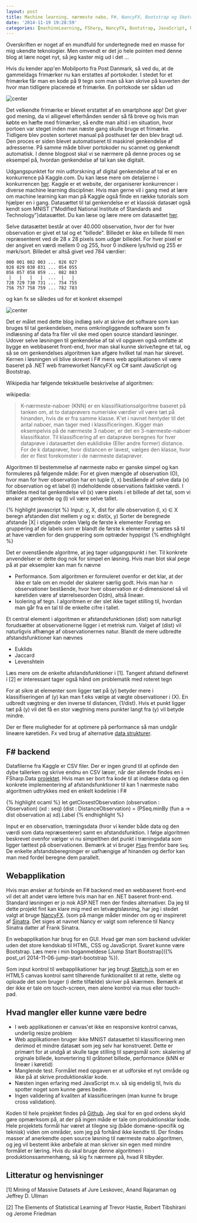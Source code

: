 ```yaml
---
layout: post
title: Machine learning, nærmeste nabo, F#, NancyFX, Bootstrap og Sketch.js
date: '2014-11-19 19:28:59'
categories: [machineLearning, FSharp, NancyFX, Bootstrap, JavaScript, kNN]
---
```


Overskriften er noget af en mundfuld for undertegnede med en masse for mig ukendte teknologier. Men omvendt er det jo hele pointen med denne blog at lære noget nyt, så jeg kaster mig ud i det ...

<!--more-->

Hvis du kender app'en Mobilporto fra Post Danmark, så ved du, at de gammeldags frimærker nu kan erstattes af portokoder. I stedet for et frimærke får man en kode på 9 tegn som man så kan skrive på kuverten der hvor man tidligere placerede et frimærke. En portokode ser sådan ud

![center](/images/mobilporto.png)

Det velkendte frimærke er blevet erstattet af en smartphone app! Det giver god mening, da vi alligevel efterhånden sender så få breve og hvis man købte en hæfte med frimærker, så endte man altid i en situation, hvor portoen var steget inden man næste gang skulle bruge et frimærke. Tidligere blev posten sorteret manual på posthuset før den blev bragt ud. Den proces er siden blevet automatiseret til maskinel genkendelse af adresserne. På samme måde bliver portokoder nu scannet og genkendt automatisk. I denne blogpost skal vi se nærmere på denne proces og se eksempel på, hvordan genkendelse af tal kan ske digitalt.

Udgangspunktet for min udforskning af digital genkendelse af tal er en konkurrence på Kaggle.com. Du kan læse mere om detaljerne i konkurrencen [her](https://www.kaggle.com/c/digit-recognizer). Kaggle er et website, der organiserer konkurrencer i diverse machine learning discipliner. Hvis man gerne vil i gang med at lære om machine learning kan man på Kaggle også finde en række tutorials som hjælper en i gang. Datasættet til tal genkendelse er et klassisk datasæt også kendt som MNIST ("Modified National Institute of Standards and Technology")datasættet. Du kan læse og lære mere om datasættet [her](http://yann.lecun.com/exdb/mnist/index.html).

Selve datasættet består at over 40.000 observation, hvor der for hver observation er givet et tal og et "billede". Billedet er ikke en billede fil men repræsenteret ved de 28 x 28 pixels som udgør billedet. For hver pixel er der angivet en værdi mellem 0 og 255, hvor 0 indikere lys/hvid og 255 er mørk/sort. Billedet er altså givet ved 784 værdier:

    000 001 002 003 ... 026 027
    028 029 030 031 ... 054 055
    056 057 058 059 ... 082 083
     |   |   |   |  ...  |   |
    728 729 730 731 ... 754 755
    756 757 758 759 ... 782 783

og kan fx se således ud for et konkret eksempel

![center](/images/kaggleDigitExample.png)

Det er målet med dette blog indlæg selv at skrive det software som kan bruges til tal genkendelsen, mens omkringliggende software som fx indlæsning af data fra filer vil ske med open source standard løsninger. Udover selve løsningen til genkendelse af tal vil opgaven også omfatte at bygge en webbaseret front-end, hvor man skal kunne skrive/tegne et tal, og så se om genkendelses algoritmen kan afgøre hvilket tal man har skrevet. Kernen i løsningen vil blive skrevet i F# mens web applikationen vil være baseret på .NET web frameworket NancyFX og C# samt JavaScript og Bootstrap.

Wikipedia har følgende teksktuelle beskrivelse af algoritmen:

wikipedia:
> K-nærmeste-naboer (KNN) er en klassifikationsalgoritme baseret på tanken om, at to dataprøvers numeriske værdier vil være tæt på hinanden, hvis de er fra samme klasse. K'et i navnet hentyder til det antal naboer, man tager med i klassificeringen. Kigger man eksempelvis på de nærmeste 3 naboer, er det en 3-nærmeste-naboer klassifikator.
Til klassificering af en dataprøve beregnes for hver dataprøve i datasættet den euklidiske (Eller andre former) distance. For de k dataprøver, hvor distancen er lavest, vælges den klasse, hvor der er flest forekomster i de nærmeste dataprøver.

Algoritmen til bestemmelse af nærmeste nabo er ganske simpel og kan formuleres på følgende måde: For et given mængde af observation \(O\), hvor man for hver observation har en tuple (l, x) bestående af selve data \(x\) for observation og et label \(l\) indeholdende observations faktiske værdi. I tilfældes med tal genkendelse vil \(x\) være pixels i et billede af det tal, som vi ønsker at genkende og \(l\) vil være selve tallet.

{% highlight javascript %}
Input: y, X, dist
for alle observation (l, x) ∈ X
    beregn afstanden dist mellem y og x: dist(x, y)
Sorter de beregnede afstande |X| i stigende orden
Vælg de første k elementer
Foretag en gruppering af de labels som er blandt de første k elementer
y sættes så til at have værdien for den gruppering som optræder hyppigst
{% endhighlight %}

Det er ovenstående algoritme, at jeg tager udgangspunkt i her. Til konkrete anvendelser er dette dog nok
for simpel en løsning. Hvis man blot skal pege på at par eksempler kan man fx nævne

* Performance. Som algoritmen er formuleret ovenfor er det klar, at der ikke er tale om en model der skalerer særlig godt. Hvis man har n observationer bestående, hvor hver observation er d-dimensionel så vil køretiden være af størrelsesorden O(dn), altså lineær.
* Isolering af tegn. I algoritmen er der slet ikke taget stilling til, hvordan man går fra en tal til de enkelte cifre i tallet.

Et central element i algoritmen er afstandsfunktionen \(dist\) som naturligt forudsætter at observationerne ligger i et metrisk rum. Valget af \(dist\) vil naturligvis afhænge af observationernes natur. Blandt de mere udbredte afstandsfunktioner kan nævnes

* Euklids
* Jaccard
* Levenshtein

Læs mere om de enkelte afstandsfunktioner i [1]. Tangent afstand defineret i [2] er interessant tager også hånd om problematik med roteret tegn

For at sikre at elementer som ligger tæt på \(y\) betyder mere i klassifiseringen af \(y\) kan man f.eks vælge at vægte observationer i \(X\). En udbredt vægtning er den inverse til distancen, \(1/dist\). Hvis et punkt ligger tæt på \(y\) vil det få en stor vægtning mens punkter langt fra \(y\) vil betyde mindre.

Der er flere muligheder for at optimere på performance så man undgår lineære køretiden. Fx ved brug af alternative [data strukturer](https://en.wikipedia.org/wiki/K-d_tree).

## F# backend
Datafilerne fra Kaggle er CSV filer. Der er ingen grund til at opfinde den dybe tallerken og skrive endnu en CSV læser, når der allerede findes en i FSharp.Data [projektet](https://fsharp.github.io/FSharp.Data/library/CsvProvider.html). Hvis man ser bort fra kode til at indlæse data og den konkrete implementering af afstandsfunktioner til kan 1 nærmeste nabo algoritmen udtrykkes med en enkelt kodelinie i F#

{% highlight ocaml %}
let getClosestObservation (observation : Observation) (xd : seq<Digit>) (dist : DistanceObservation) =
    (PSeq.minBy (fun a -> dist observation a) xd).Label
{% endhighlight %}

Input er en observation, træningsdata (hvor vi kender både data og den værdi som data repræsenterer) samt en afstandsfunktion. I følge algoritmen beskrevet ovenfor vælger vi nu simpelthen det punkt i træningsdata som ligger tættest på observationen. Bemærk at vi bruger [`PSeq`](https://github.com/fsprojects/FSharp.Collections.ParallelSeq) fremfor bare `Seq`. De enkelte afstandsberegninger er uafhængige af hinanden og derfor kan man med fordel beregne dem parallelt.

## Webapplikation

Hvis man ønsker at forbinde en F# backend med en webbaseret front-end vil det alt andet være lettere hvis man har en .NET baseret front-end. Standard løsningen er jo nok ASP.NET men der findes alternativer. Da jeg til dette projekt fint kan klare mig med en letvægtsløsning, har jeg i stedet valgt at bruge [NancyFX](http://nancyfx.org/). (som på mange måder minder om og er inspireret af [Sinatra](http://www.sinatrarb.com/). Det siges at navnet Nancy er valgt som reference til Nancy Sinatra datter af Frank Sinatra.

En webapplikation har brug for en GUI. Hvad gør man som backend udvikler uden det store kendskab til HTML, CSS og JavaScript. Svaret kunne være Bootstrap. Læs mere i min boganmeldese [Jump Start Bootstrap]({% post_url 2014-11-06-jump-start-bootstrap %}).

Som input kontrol til webapplikationer har jeg brugt [Sketch.js](http://intridea.github.io/sketch.js/) som er en HTML5 canvas kontrol samt tilhørende funktionalitet til at rette, slette og oploade det som bruger (i dette tilfælde) skriver på skærmen. Bemærk at der ikke er tale om touch-screen, men alene kontrol via mus eller touch-pad.

## Hvad mangler eller kunne være bedre

* I web applikationen er canvas'et ikke en responsive kontrol canvas, underlig resize problem
* Web applikationen bruger ikke MNIST datasættet til klassificering men derimod et mindre datasæt
som jeg selv har konstrueret. Dette er primært for at undgå at skulle tage stilling til spørgsmål som:
skalering af orginale billede, konvertering til gråtonet billede, performance (kNN er lineær i køretid)
* Manglende test. Formålet med opgaven er at udforske et nyt område og ikke på at skrive produktionsklar kode.
* Næsten ingen erfaring med JavaScript m.v. så sig endelig til, hvis du spotter noget som kunne gøres bedre.
* Ingen validering af kvaliten af klassificeringen (man kunne fx bruge cross validation).

Koden til hele projektet findes på [Github](https://github.com/carsten-j/kNN). Jeg skal for en god ordens skyld gøre opmærksom på, at der på ingen måde er tale om produktionsklar kode. Hele projektets formål har været at tilegne sig (både domæne-specifik og teknisk) viden om områder, som jeg på forhånd ikke kendte til. Der findes masser af anerkendte open source løsning til nærmeste nabo algoritmen, og jeg vil bestemt ikke anbefale at man skriver sin egen med mindre formålet er læring. Hvis du skal bruge denne algoritmen i produktionssammenhæng, så kig fx nærmere på, hvad R tilbyder.

## Litteratur og henvisninger

[1] Mining of Massive Datasets af Jure Leskovec, Anand Rajaraman og Jeffrey D. Ullman

[2] The Elements of Statistical Learning af Trevor Hastie, Robert Tibshirani og Jerome Friedman
